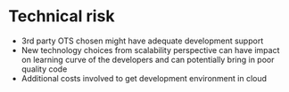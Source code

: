 # Technical risk

- 3rd party OTS chosen might have adequate development support
- New technology choices from scalability perspective can have impact on learning curve of the developers and can potentially bring in poor quality code
- Additional costs involved to get development environment in cloud
